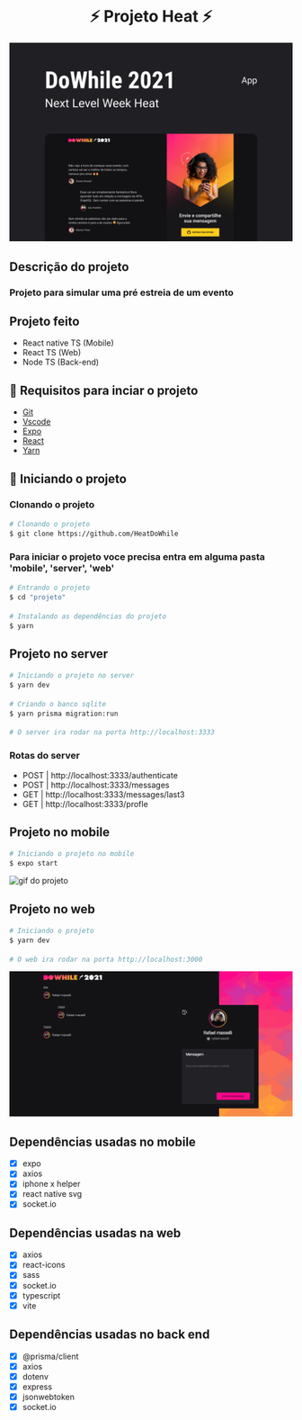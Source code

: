 <h1 align="center"> ⚡ Projeto Heat ⚡</h1>

![capa do projeto](/.github/CapaProjeto.png)

## Descrição do projeto

### Projeto para simular uma pré estreia de um evento

## Projeto feito

- React native TS (Mobile)
- React TS (Web)
-  Node TS (Back-end)

## 📝 Requisitos para inciar o projeto

- <a href="https://git-scm.com">Git</a>
- <a href="https://code.visualstudio.com">Vscode</a>
- <a href="https://expo.dev">Expo</a>
- <a href="https://pt-br.reactjs.org/docs/getting-started.html">React </a>
- <a href="https://yarnpkg.com/cli/install">Yarn</a>

## 🎲 Iniciando o projeto

### Clonando o projeto

```bash
# Clonando o projeto
$ git clone https://github.com/HeatDoWhile
```

### Para iniciar o projeto voce precisa entra em alguma pasta 'mobile', 'server', 'web'

```bash
# Entrando o projeto
$ cd "projeto"

# Instalando as dependências do projeto
$ yarn
```

## Projeto no server

```bash
# Iniciando o projeto no server
$ yarn dev

# Criando o banco sqlite
$ yarn prisma migration:run

# O server ira rodar na porta http://localhost:3333
```


### Rotas do server

-  POST | http://localhost:3333/authenticate
-  POST | http://localhost:3333/messages
-  GET | http://localhost:3333/messages/last3
-  GET | http://localhost:3333/profle

## Projeto no mobile

```bash
# Iniciando o projeto no mobile
$ expo start
```

![gif do projeto](/.github/ExempleMobile.gif)

## Projeto no web

```bash
# Iniciando o projeto
$ yarn dev

# O web ira rodar na porta http://localhost:3000
```


![gif do projeto no front-end web](/.github/ExempleWeb.gif)

## Dependências usadas no mobile

- [x] expo
- [x] axios
- [x] iphone x helper
- [x] react native svg
- [x] socket.io

## Dependências usadas na web

- [x] axios
- [x] react-icons
- [x] sass
- [x] socket.io
- [x] typescript
- [x] vite

## Dependências usadas no back end

- [x] @prisma/client
- [x] axios
- [x] dotenv
- [x] express
- [x] jsonwebtoken
- [x] socket.io
